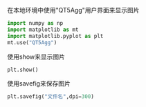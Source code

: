 在本地环境中使用"QT5Agg"用户界面来显示图片
```python
import numpy as np
import matplotlib as mt
import matplotlib.pyplot as plt
mt.use("QT5Agg")
```
使用show来显示图片
```python
plt.show()
```
使用savefig来保存图片
```python
plt.savefig("文件名",dpi=300)
```
